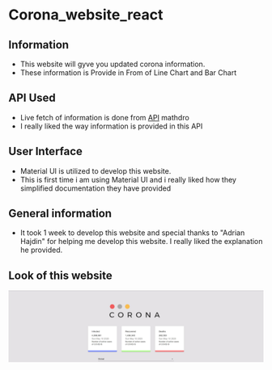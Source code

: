 # Corona_website_react

## Information
* This website will gyve you updated corona information. 
* These information is Provide in From of Line Chart and Bar Chart

## API Used
* Live fetch of information is done from [API](https://covid19.mathdro.id/api) mathdro
* I really liked the way information is provided in this API

## User Interface 
* Material UI is utilized to develop this website.
* This is first time i am using Material UI and i really liked how they simplified documentation they have provided 

## General information
* It took 1 week to develop this website and special thanks to "Adrian Hajdin" for helping me develop this website. I really liked the explanation he provided.

## Look of this website 
![alt text](https://github.com/palashjain2801/Corona_website_react/blob/master/corona_website/git_Image/image_1.JPG)
